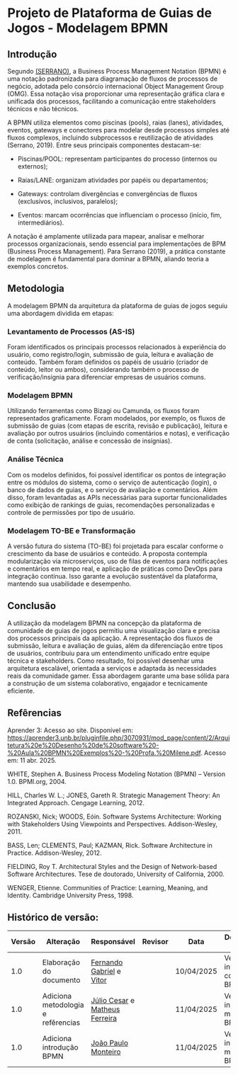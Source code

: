 # Projeto de Plataforma de Guias de Jogos - Modelagem BPMN

## Introdução

Segundo [(SERRANO)](#refêrencias), a Business Process Management Notation (BPMN) é uma notação padronizada para diagramação de fluxos de processos de negócio, adotada pelo consórcio internacional Object Management Group (OMG). Essa notação visa proporcionar uma representação gráfica clara e unificada dos processos, facilitando a comunicação entre stakeholders técnicos e não técnicos.

A BPMN utiliza elementos como piscinas (pools), raias (lanes), atividades, eventos, gateways e conectores para modelar desde processos simples até fluxos complexos, incluindo subprocessos e reutilização de atividades (Serrano, 2019). Entre seus principais componentes destacam-se:

- Piscinas/POOL: representam participantes do processo (internos ou externos);

- Raias/LANE: organizam atividades por papéis ou departamentos;

- Gateways: controlam divergências e convergências de fluxos (exclusivos, inclusivos, paralelos);

- Eventos: marcam ocorrências que influenciam o processo (início, fim, intermediários).

A notação é amplamente utilizada para mapear, analisar e melhorar processos organizacionais, sendo essencial para implementações de BPM (Business Process Management). Para Serrano (2019), a prática constante de modelagem é fundamental para dominar a BPMN, aliando teoria a exemplos concretos.

## Metodologia

A modelagem BPMN da arquitetura da plataforma de guias de jogos seguiu uma abordagem dividida em etapas:

### Levantamento de Processos (AS-IS)

Foram identificados os principais processos relacionados à experiência do usuário, como registro/login, submissão de guia, leitura e avaliação de conteúdo. Também foram definidos os papéis de usuário (criador de conteúdo, leitor ou ambos), considerando também o processo de verificação/insígnia para diferenciar empresas de usuários comuns.

### Modelagem BPMN

Utilizando ferramentas como Bizagi ou Camunda, os fluxos foram representados graficamente. Foram modelados, por exemplo, os fluxos de submissão de guias (com etapas de escrita, revisão e publicação), leitura e avaliação por outros usuários (incluindo comentários e notas), e verificação de conta (solicitação, análise e concessão de insígnias).

### Análise Técnica

Com os modelos definidos, foi possível identificar os pontos de integração entre os módulos do sistema, como o serviço de autenticação (login), o banco de dados de guias, e o serviço de avaliação e comentários. Além disso, foram levantadas as APIs necessárias para suportar funcionalidades como exibição de rankings de guias, recomendações personalizadas e controle de permissões por tipo de usuário.

### Modelagem TO-BE e Transformação

A versão futura do sistema (TO-BE) foi projetada para escalar conforme o crescimento da base de usuários e conteúdo. A proposta contempla modularização via microserviços, uso de filas de eventos para notificações e comentários em tempo real, e aplicação de práticas como DevOps para integração contínua. Isso garante a evolução sustentável da plataforma, mantendo sua usabilidade e desempenho.

## Conclusão

A utilização da modelagem BPMN na concepção da plataforma de comunidade de guias de jogos permitiu uma visualização clara e precisa dos processos principais da aplicação. A representação dos fluxos de submissão, leitura e avaliação de guias, além da diferenciação entre tipos de usuários, contribuiu para um entendimento unificado entre equipe técnica e stakeholders. Como resultado, foi possível desenhar uma arquitetura escalável, orientada a serviços e adaptada às necessidades reais da comunidade gamer. Essa abordagem garante uma base sólida para a construção de um sistema colaborativo, engajador e tecnicamente eficiente.

## Refêrencias

Aprender 3: Acesso ao site. Disponível em: <https://aprender3.unb.br/pluginfile.php/3070931/mod_page/content/2/Arquitetura%20e%20Desenho%20de%20software%20-%20Aula%20BPMN%20Exemplos%20-%20Profa.%20Milene.pdf>. Acesso em: 11 abr. 2025.

WHITE, Stephen A.
Business Process Modeling Notation (BPMN) – Version 1.0.
BPMI.org, 2004.

HILL, Charles W. L.; JONES, Gareth R.
Strategic Management Theory: An Integrated Approach.
Cengage Learning, 2012.

ROZANSKI, Nick; WOODS, Eóin.
Software Systems Architecture: Working with Stakeholders Using Viewpoints and Perspectives.
Addison-Wesley, 2011.

BASS, Len; CLEMENTS, Paul; KAZMAN, Rick.
Software Architecture in Practice.
Addison-Wesley, 2012.

FIELDING, Roy T.
Architectural Styles and the Design of Network-based Software Architectures.
Tese de doutorado, University of California, 2000.

WENGER, Etienne.
Communities of Practice: Learning, Meaning, and Identity.
Cambridge University Press, 1998.

## Histórico de versão:

| Versão | Alteração                    | Responsável     | Revisor | Data       | Detalhes da Revisão |
|--------|------------------------------|------------------|---------|------------|----------------------|
| 1.0    | Elaboração do documento      | [Fernando Gabriel](https://github.com/show-dawn) e [Vitor](https://github.com/vcpVitor) |         | 10/04/2025 | Versão inicial conclusão BPMN |
| 1.0    | Adiciona metodologia e refêrencias      | [Júlio Cesar](https://github.com/Julio1099) e [Matheus Ferreira](https://github.com/matferreira1) |         | 11/04/2025 | Versão inicial metodologia BPMN |
| 1.0    | Adiciona introdução BPMN      | [João Paulo Monteiro](https://github.com/joaombc) |         | 11/04/2025 | Versão inicial metodologia BPMN |